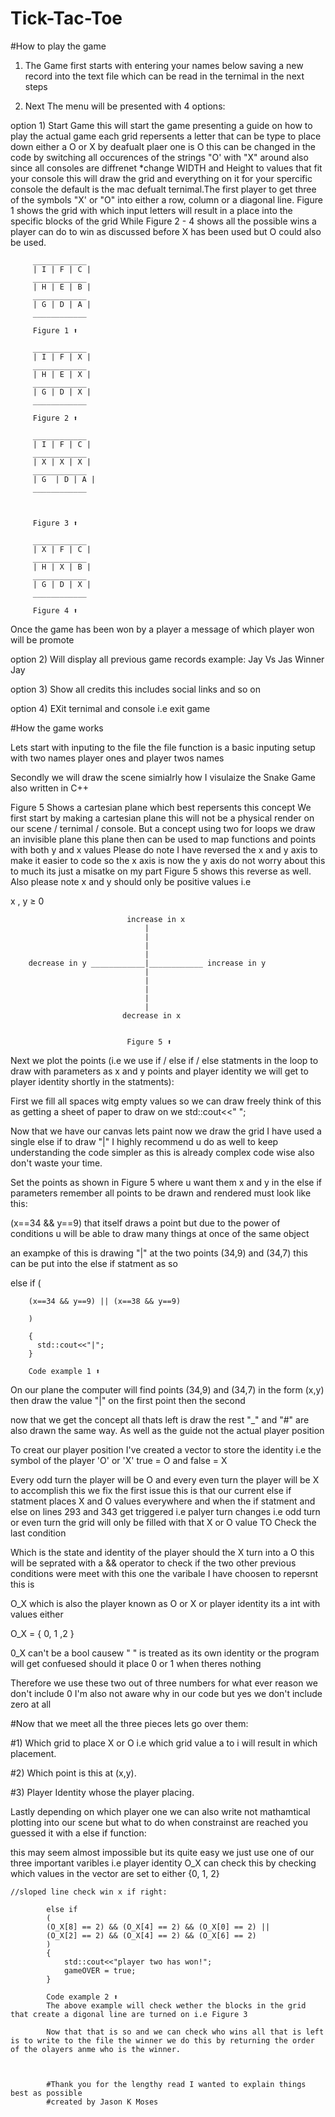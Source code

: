 # Tick-Tac-Toe
#How to play the game

1) The Game first starts with entering your names below saving a new record into the text file which can be read in the ternimal in the next steps

2) Next The menu will be presented with 4 options:

option 1) Start Game this will start the game presenting a guide on how to play the actual game each grid repersents a letter that can be type to 
place down either a O or X by deafualt plaer one is O this can be changed in the code by switching all occurences of the strings "O' with "X" 
around also since all consoles are diffrenet *change WIDTH and Height to values that fit your console this will draw the grid and everything on it
for your spercific console the default is the mac defualt ternimal.The first player to get three of the symbols "X' or "O" into either 
a row, column or a diagonal line. Figure 1 shows the grid with which input letters will result in a place into the specific blocks of the grid
While Figure 2 - 4 shows all the possible wins a player can do to win as discussed before X has been used but O could also be used.


         ____________                                                        
         | I | F | C |                                                                  
         ____________                                                                   
         | H | E | B |                                                                   
         ____________                                                                   
         | G | D | A |                                                                  
         ____________  
         
         Figure 1 ⬆︎
         
         ____________                                                        
         | I | F | X |                                                                  
         ____________                                                                   
         | H | E | X |                                                                   
         ____________                                                                   
         | G | D | X |                                                                  
         ____________  
         
         Figure 2 ⬆︎
         
         ____________                                                        
         | I | F | C |                                                                  
         ____________                                                                   
         | X | X | X |                                                                   
         ____________                                                                   
         | G  | D | A |                                                                  
         ____________  
         
         
         
         Figure 3 ⬆︎
         
         ____________                                                        
         | X | F | C |                                                                  
         ____________                                                                   
         | H | X | B |                                                                   
         ____________                                                                   
         | G | D | X |                                                                  
         ____________  
         
         Figure 4 ⬆︎
        
        
        
 Once the game has been won by a player a message of which player won will be promote
        
       
 option 2) Will display all previous game records example: Jay Vs Jas Winner Jay
 
 option 3) Show all credits this includes social links and so on
 
 option 4) EXit ternimal and console i.e exit game
 
 
 
 #How the game works
 
 Lets start with inputing to the file the file function is a basic inputing setup  with two names player ones and player twos names
 
 Secondly we will draw the scene simialrly how I visulaize the Snake Game also written in C++
 
 Figure 5 Shows a cartesian plane which best repersents this concept 
 We first start by making a cartesian plane this will not be a physical render on our scene / ternimal / console.
 But a concept using two for loops we draw an invisible plane this plane then can be used to map functions and points with both y and x values
 Please do note I have reversed the x and y axis to make it easier to code so the x axis is now the y axis do not worry about this to much its just a misatke
 on my part Figure 5 shows this reverse as well.
 Also please note x and y should only be positive values i.e 
 
 x , y ≥ 0
 
 
                              increase in x
                                  |
                                  |
                                  |
                                  |
        decrease in y ____________|____________ increase in y
                                  |
                                  |
                                  |
                                  |
                                  |
                             decrease in x
                      
                              
                              Figure 5 ⬆︎
                              
 
 Next we plot the points (i.e we use if / else if / else statments in the loop to draw with parameters as x and y points and player identity 
 we will get to player identity shortly in the statments):
 
 First we fill all spaces witg empty values so we can draw freely think of this as getting a sheet of paper to draw on we std::cout<<" ";
 
 Now that we have our canvas lets paint now we draw the grid I have used a single else if to draw "|" I highly recommend u do as well to keep 
 understanding the code simpler as this is already complex code wise also don't waste your time.
 
 Set the points as shown in Figure 5 where u want them x and y in the else if parameters remember all points to be drawn and rendered must look like this:
 
 (x==34 && y==9) that itself draws a point but due to the power of conditions u will be able to draw many things at once of the same object
 
 an exampke of this is drawing "|" at the two points (34,9) and (34,7) this can be put into the else if statment as so 
 
 
 else if
        (

        (x==34 && y==9) || (x==38 && y==9)
        
        )
        
        {
          std::cout<<"|";
        }
        
        Code example 1 ⬆︎
        
 
 On our plane the computer will find points (34,9) and (34,7) in the form (x,y) then draw the value "|" on the first point then the second
 
 now that we get the concept all thats left is draw the rest "_" and "#" are also drawn the same way. As well as the guide not the actual player position
 
 To creat our player position I've created a vector to store the identity i.e the symbol of the player 'O' or 'X' true = O and false = X
 
 Every odd turn the player will be O and every even turn the player will be X to accomplish this we fix the first issue this is that our current else if statment places X and O values everywhere
 and when the if statment and else on lines 293 and 343 get triggered i.e palyer turn changes i.e odd turn or even turn the grid will only be filled with that X or O value TO Check the last condition
 
 Which is the state and identity of the player should the X turn into a O this will be seprated with a && operator to check if the two other previous conditions were meet with this one the varibale I have choosen to repersnt this is 
 
 O_X which is also the player known as O or X or player identity its a int with values either 
 
 O_X = { 0, 1 ,2 }    
 
 0_X can't be a bool causew " " is treated as its own identity or the program will get confuesed should it place 0 or 1 when theres nothing
 
 Therefore we use these two out of three numbers for what ever reason we don't include 0 I'm also not aware why in our code but yes we don't include zero at all 
 
#Now that we meet all the three pieces lets go over them:

#1) Which grid to place X or O i.e which grid value a to i will result in which placement.

#2) Which point is this at (x,y).

#3) Player Identity whose the player placing.
 
 Lastly depending on which player one we can also write not mathamtical plotting into our scene but what to do when constrainst are reached you guessed it with a else if function:
  
  this may seem almost impossible but its quite easy we just use one of our three important varibles i.e player identity O_X can check this by checking which values in the vector are set to either {0, 1, 2}
  
    //sloped line check win x if right:
    
            else if
            (
            (O_X[8] == 2) && (O_X[4] == 2) && (O_X[0] == 2) ||
            (O_X[2] == 2) && (O_X[4] == 2) && (O_X[6] == 2)
            )
            {
                std::cout<<"player two has won!";
                gameOVER = true;
            }
            
            Code example 2 ⬆︎
            The above example will check wether the blocks in the grid that create a digonal line are turned on i.e Figure 3
            
            Now that that is so and we can check who wins all that is left is to write to the file the winner we do this by returning the order of the olayers anme who is the winner.
            
            
            
            #Thank you for the lengthy read I wanted to explain things best as possible 
            #created by Jason K Moses
 
 
 
 
